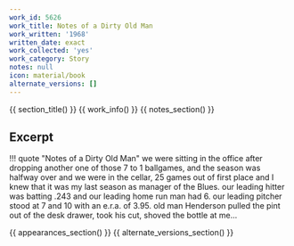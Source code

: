 ```yaml
---
work_id: 5626
work_title: Notes of a Dirty Old Man
work_written: '1968'
written_date: exact
work_collected: 'yes'
work_category: Story
notes: null
icon: material/book
alternate_versions: []
---
```


{{ section_title() }}
{{ work_info() }}
{{ notes_section() }}
## Excerpt
!!! quote "Notes of a Dirty Old Man"
    we were sitting in the office after dropping another one of those 7 to 1 ballgames, and the season was halfway over and we were in the cellar, 25 games out of first place and I knew that it was my last season as manager of the Blues. our leading hitter was batting .243 and our leading home run man had 6. our leading pitcher stood at 7 and 10 with an e.r.a. of 3.95. old man Henderson pulled the pint out of the desk drawer, took his cut, shoved the bottle at me...

{{ appearances_section() }}
{{ alternate_versions_section() }}